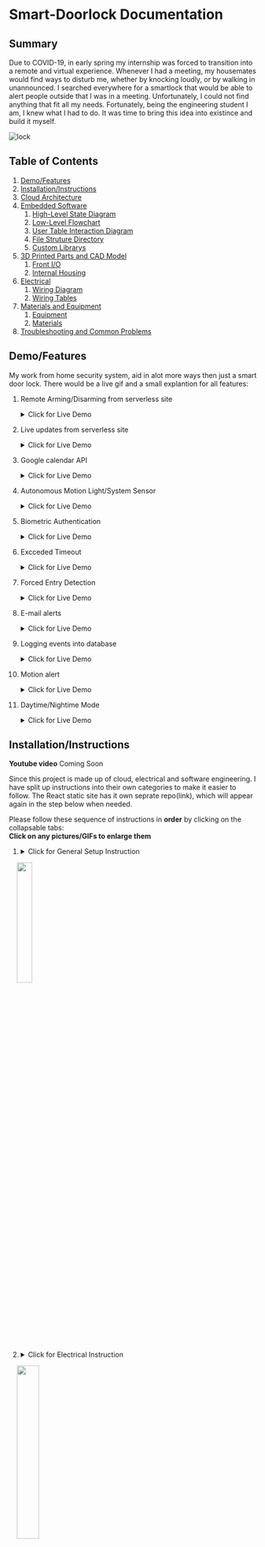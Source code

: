 # Smart-Doorlock Documentation

## Summary
Due to COVID-19, in early spring my internship was forced to transition into a remote and virtual experience. Whenever I had a meeting, my housemates would find ways to disturb me, whether by knocking loudly, or by walking in unannounced. I searched everywhere for a smartlock that would be able to alert people outside that I was in a meeting. Unfortunately, I could not find anything that fit all my needs. Fortunately, being the engineering student I am, I knew what I had to do. It was time to bring this idea into existince and build it myself. 

<!--- ! This is the scanning picture [Project_Image](https://github.com/KevyVo/Smart-Doorlock/blob/table/Images/finger.jpg) -->
![lock](media/Gif/calendar.gif)

## Table of Contents

1. [Demo/Features](https://github.com/KevyVo/Smart-Doorlock#demofeatures)
2. [Installation/Instructions](https://github.com/KevyVo/Smart-Doorlock#installationinstructions)
3. [Cloud Architecture](https://github.com/KevyVo/Smart-Doorlock#cloud-architecture)
4. [Embedded Software](https://github.com/KevyVo/Smart-Doorlock#embedded-software)
   1. [High-Level State Diagram](https://github.com/KevyVo/Smart-Doorlock#high-level-state-diagram)
   2. [Low-Level Flowchart](https://github.com/KevyVo/Smart-Doorlock#low-level-flowchart)
   3. [User Table Interaction Diagram](https://github.com/KevyVo/Smart-Doorlock#user-table-interaction-diagram)
   4. [File Struture Directory](https://github.com/KevyVo/Smart-Doorlock#file-struture-directory)
   5. [Custom Librarys](https://github.com/KevyVo/Smart-Doorlock#custom-librarys)
5. [3D Printed Parts and CAD Model](https://github.com/KevyVo/Smart-Doorlock#3d-printed-parts-and-cad-model)
   1. [Front I/O](https://github.com/KevyVo/Smart-Doorlock#3d-printed-parts-and-cad-model)
   2. [Internal Housing](https://github.com/KevyVo/Smart-Doorlock#internal-housing)
6. [Electrical](https://github.com/KevyVo/Smart-Doorlock#electrical-1)
   1. [Wiring Diagram](https://github.com/KevyVo/Smart-Doorlock#wiring-diagram)
   2. [Wiring Tables](https://github.com/KevyVo/Smart-Doorlock#wiring-tables)
7. [Materials and Equipment](https://github.com/KevyVo/Smart-Doorlock#materials-and-equipment)
   1. [Equipment](https://github.com/KevyVo/Smart-Doorlock#equipment)
   2. [Materials](https://github.com/KevyVo/Smart-Doorlock#materials)
8. [Troubleshooting and Common Problems](https://github.com/KevyVo/Smart-Doorlock#troubleshooting-and-common-problems)

## Demo/Features

My work from home security system, aid in alot more ways then just a smart door lock. There would be a live gif and a small explantion for all features:

1.  Remote Arming/Disarming from serverless site</br><details> 
     <summary>Click for Live Demo</summary>
     
     ### Override Trigger
     1. In the gif the main.py file is waiting for a trigger when the user want to diable the alarm system.
        - ![unlock](media/Gif/unlock_override.gif)
     2. In the gif the main.py file is waiting for a trigger when the user want to arm the alarm system.
        - ![lock](media/Gif/lock_overide.gif)
   </details>

2.  Live updates from serverless site</br><details> 
     <summary>Click for Live Demo</summary>
     
     ### Live update
     - Will update all information relating to the last or cuurent state of the door, either by moblie browser or web browser.
       - ![web](media/Gif/site.gif)
       - <img src="media/Gif/mobilesite.gif" width="38%" height="38%">
   </details>

3.  Google calendar API</br><details> 
     <summary>Click for Live Demo</summary>
     
     ### Google Calendar
     - This will read continously from your google work calendar and alert other outside your door not to distrub during these hours.
       - ![google](media/Gif/calender2.gif)
   </details>

4.  Autonomous Motion Light/System Sensor</br><details> 
     <summary>Click for Live Demo</summary>
     
     ### Light/System Sensor
     - The light and security system will turn on with motion and turn off after 5 mins of no activity. The sensor will work in the darkest condtions.
       - ![dark](media/Gif/dark2.gif)
   </details>

5.  Biometric Authentication</br><details> 
     <summary>Click for Live Demo</summary>
     
     ### Fingerprint Scanner
     - Authenticate authorize user to gain access to the room with their pre-regsiter fingerprint, the light will also blink a certain colour depending on the assessment. It will also save any fail fingerprint on local storage for identifying potential unauthorized events.
       - Correct Fingerprint (Blink Green)
       - ![correct](media/Gif/correct.gif)
       - Incorrect Fingerprint (Blink Red)
       - ![Incorrect](media/Gif/incorrect.gif)
   </details>

6.  Excceded Timeout</br><details> 
     <summary>Click for Live Demo</summary>
     
     ### Timeout
     - Will set a timeout of 5 mins after 3 continous authenication failures, every addtion failure will be (timeout= tries * 5 mins). This will reset after one correct authernication. It will also save any fail fingerprint on local storage for identifying potential unauthorized events.
       - ![timeout](media/Gif/timeout.gif)
   </details>

7.  Forced Entry Detection</br><details> 
     <summary>Click for Live Demo</summary>
     
     ### Forced Entry Detection
     - Will sound an alarm once the door is open with any proper autheication or break in. The alarm will only turn off once a authenticated fingerprint has reset the alarm.
       - ![fsd](media/Gif/fed.gif)
   </details>

8.  E-mail alerts</br><details> 
     <summary>Click for Live Demo</summary>
     
     ### Alerts
     - There are 3 events that will send e-mails on
      1. Force Entry Dectection Triggered
          + ![force](media/Images/Screenshots/Force.PNG)
      2. Correct fingerprint to deactivate the alarm
          + ![reset](media/Images/Screenshots/Reset.PNG)
      3. Fail fingerprint with the fail printed attached to e-mail (In real e-mail the fingerprint would not be blurred)
          + ![fail](media/Images/Screenshots/Failed.PNG)
   </details>

9.  Logging events into database</br><details> 
     <summary>Click for Live Demo</summary>
     
     ### Logging
     - Will recored all events of the state of the door in a database for security purposes.
       - ![database](https://github.com/KevyVo/Smart-Doorlock/blob/master/Images/Screenshots/database.PNG)
   </details>

10.  Motion alert</br><details> 
     <summary>Click for Live Demo</summary>
     
     ### Logging
     - Red and Green light will blink simultaneously if there is motion on the other side of the door.
       - ![motiond](media/Gif/omotion.gif)
   </details>

11.  Daytime/Nightime Mode</br><details> 
     <summary>Click for Live Demo</summary>
     
     ### Sound Change
     1.  8AM - 8PM the alarm buzzer will make sound when in use
     2.  8PM - 8AM the alarm buzzer will be disable for nightime use
         - ![dn](media/Images/Daynight.png)
   </details>

## Installation/Instructions

**Youtube video**
Coming Soon
<!--- [![IMAGE ALT TEXT HERE](http://img.youtube.com/vi/YOUTUBE_VIDEO_ID_HERE/0.jpg)](http://www.youtube.com/watch?v=YOUTUBE_VIDEO_ID_HERE) -->

Since this project is made up of cloud, electrical and software engineering. I have split up instructions into their own categories to make it easier to follow. 
The React static site has it own seprate repo(link), which will appear again in the step below when needed.

Please follow these sequence of instructions in **order** by clicking on the collapsable tabs:</br> **Click on any pictures/GIFs to enlarge them**

1.  <details>
     <summary>Click for General Setup Instruction</summary>
     
     ### General Setup
     1. Gather the materials and make sure you have aquired or have access to the required equipment, found [here](https://github.com/KevyVo/Smart-Doorlock#materials-and-equipment)
     2. Start the 3D print of the Front and Back IO, these prints will take about 1-2 days to 3D print, click here for [files](https://github.com/KevyVo/Smart-Doorlock/tree/master/Cad)
        + There should be 4 total seprate prints
        + These prints will take 1-2 days depending if you deviate from the recommended print settings
        + If you use prusasilcer like me, I highly recommend using these settings here
        + You can find the files here 
     3. Setup the Raspberry Pi
        + RECONMEND: I would use remote access methods like VNC Viewer or SSH, it makes it much easier to control the pi instead of direct connection
        1. Please follow this setup tutorial [here](https://www.tomshardware.com/reviews/raspberry-pi-headless-setup-how-to,6028.html), once completed move onto step b
        2. Please clone this repo to the pi <br/>```git clone https://github.com/KevyVo/Smart-Doorlock ```
        3. cd into the the requirements folder<br/> ```cd Smart-Doorlock/requirments/```
        4. Install the requirements<br/> ```pip install -r require2.txt -r require3.txt```
           + You can also do this inside a virtual environment(venv) if you want
     4. Move onto the Electrical Instructions
   </details>
        &nbsp;&nbsp;&nbsp; <img src="https://github.com/KevyVo/Smart-Doorlock/blob/master/Images/CAD/Back/Back_wide.png" width="25%" height="25%">

2.  <details>
     <summary>Click for Electrical Instruction</summary>

     ### Electrical

     For a larger image of the wiring diagram and wiring table, please click [here](https://github.com/KevyVo/Smart-Doorlock#electrical-1)

     1. I would recomend testing all of your components indivdially first to see if there are any defects/problems
        1. Go to the Test directory
        2. Select desired component base on the python file
        3. Follow the comment instrutions in the py file of what gpio pins to connect to
        + If the python file does not run in the ide, run it in the terminal using python3 command</br> ```python3 component_name.py```
        + By doing this you will understand how each component behaves and interacts with each other, and assures that it is free of defect
     2. cd into the ```cd Smart-Doorlock/Components/pyfingerprint/example_enroll```
        + I am still working on a feature to enroll your fingerprint using a button on the static- please stay posted! For now, use this method, unless you want to help the project add to it :)
     3. Run the file either in the terminal or ide
        + Congrats! Your fingerprint has been enrolled locally to the system
     4. When connecting the dupoint connectors, make sure you can disconnect the male to female cable apart. This will be useful for mounting installtion later.
        + <img src="media\Images\Connected_separted.jpg" width="75%" height="75%">
        + <img src="media\Images\Connected_label.jpg" width="75%" height="75%">
     5. Label all cables like this; it make the rewiring installtion easier later on
        + <img src="media\Images\label_close.jpg" width="75%" height="75%">
     6. Connect and solder all the electical connections using this diagram and connection tables found here
        + RECOMMENDED: I personally connect all the connections and components on a protyping breadboard before moving onto the solderable PCB
        + <img src="media\Images\BB.jpg" width="75%" height="75%">
        + Run the script ```non-cloud base script```
     7. Run the non cloud base script, to test how all the components will work all together
        + If you see any warnings that do not effect your program, just ignore them for now
     8. If everything was successful please move onto Cloud instructions 
   </details>

   &nbsp;&nbsp;&nbsp; <img src="https://github.com/KevyVo/Smart-Doorlock/blob/master/Electrical/Images/Lock_wiring_bb.png" width="30%" height="30%">

3.  <details>
     <summary>Click for Cloud/Software Instruction</summary>

     If you want to read more about how the cloud architecture works please click [here](https://github.com/KevyVo/Smart-Doorlock#cloud-architecture)

     If you want to read more about the flow of the software, please click [here](https://github.com/KevyVo/Smart-Doorlock#embedded-software)

     ### AWS Setup
      1. Sign up for a AWS account (if you already have a account you can skip this step)
         + Follow this [guide](https://docs.aws.amazon.com/polly/latest/dg/setting-up.html) for help if needed 
         + AWS is free if you stay below the free teir limit (we won`t even get close to hitting the limit in this project); AWS is also cheap for personal use if you go over the limit. 
      2. Setup a new IAM user- make sure to give programmatic access and console access and AdministratorAccess policy (you can add the appropriate policy if you know what you are doing)
         + <img src="media\Images\Screenshots\Create_user.png" width="75%" height="75%">
         + ![policy](media\Images\Screenshots\userpolicy.png)
      3. Retrieve the credential for later use
      4. Open up the terminal on the Pi and enter:</br>```aws configure```
      5. Enter that AWS account credentional; please refer to the screenshot for futher assitance and [link](https://docs.aws.amazon.com/polly/latest/dg/setup-aws-cli.html)
         + ![config](media\Images\Screenshots\config.png)
     ### AWS Iot Core (PubSub)
      1.  We need to sign into the aws console and go to AWS Iot core
      2.  Go to Manage->Things->Regsister a thing
          + ![things](media\Images\Screenshots\thingsboth2.png)
      3.  Click create a single thing and Give your thing name, scroll down and tap on the Next button and then you are immediately offered the one-click certificate generation option. An individual X.509 certificate per device is the recommended way of interacting with AWS IoT services from devices, offering the ability to burn the private key into the device upon enrolment that is then never transferred across the internet alongside requests, a security win. Download the certificate and private key for each device, and also a root CA. Make sure to hit that activate button so the certificate can be used. finish the process by clicking on the “Done” button.
          + ![cert](https://github.com/KevyVo/Smart-Doorlock/blob/master/Images/Screenshots/real-time-door.png)
          + ![cert](https://github.com/KevyVo/Smart-Doorlock/blob/master/Images/Screenshots/Create_things.png)
          + ![cert](media\Images\Screenshots\AWS-IoT-core-Certificates-download.png)
      4.  Next point is to create and attach a policy to the certificate, authorizing the authenticated device to perform IoT actions on IoT resources. for this tap on the “secure” tab from the AWS IoT menu which is on the left side, later go for the policies section. Now tap on the button named “Create” which is on the top right corner beside the iot-notifications Icon. give your policy name and fill the fields(Action, Resource ARN ) with a star “*” and check to Allow for Effect option then press the “create” button.
      5.  Now tap on the certificates section which is right above the policies section, You will see a certificate which you have created earlier, tap on the three dots and choose to attach the policy, a pop will come showing your existing policies, check on the recent policy that you have created and attach. That’s it you have successfully created a thing, generated a certificate and attached policy to it.
      6.  You can find the endpoint here
          + ![endpoint](media\Images\Screenshots\endpoint.png)
      7.  I recommend putting all the files/cerficates in the empty directory I premade called "Credtionals"
          + The endpoint can found here
      8.  Fill out the appropriate lines out with the correct pathing in the main.py</br>
            ```
            awshost = "xxxxxxxxxxxxxx-ats.iot.us-east-2.amazonaws.com" # Endpoint
            awsport = 8883 # Port no. 
            clientId = "xxxxxxxx" # Thing_Name
            thingName = "xxxxxxxxxx" # Thing_Name
            caPath = "/home/pi/xxxxxxxx/xxxxxxxx.pem" # Root_CA_Certificate_Name
            certPath = "/home/pi/xxxxxxxx/xxxxxxxx-certificate.pem.crt" # <Thing_Name>.cert.pem
            keyPath = "/home/pi/xxxxxxxx/xxxxxxxx-private.pem.key" # <Thing_Name>.private.key
            ```
      9.  We can test the if the pubsub is working using this script ```python only-pubsub.py```
      10. You should be able to see a Message sent on the ide or terminal when you scan your fingerprint or change the state of the door
          + ![message](media\Images\Screenshots\pi_term.png)
      11. You can see the data be pushed to AWS Iot core buy going to AWS Iot Core->Test
          1.  Subcribe to topic(it the thingname filled out above)
          2.  Everything can be default
          3.  Hit Subscribe to topic
          4.  You should see a message send like this on your browser
             + ![Test](media\Images\Screenshots\Test1.png)
     ### User Table interaction
     This diagram shows how the User table interacts with the main python script; to learn more about it click [here](https://github.com/KevyVo/Smart-Doorlock#user-table-interaction-diagram)</br>
      <img src="Images/Diagrams/Fingerprint/Fingerprint_lookup.png" width="75%" height="75%">
      - We are going to build this table in the following step
     ### AWS Dynamodb (Database)
      1. Navigate to AWS Dynamodb and make a new Table label: User
         + ![user](media\Images\Screenshots\Create_user.png)
         + This will be the user database, for now you either have to setup the user using the python script or manually using these fields, I am working on add user using the react site on a future feature.
      2. Fill out the parameter of the table like this
          +  ![para](media\Images\Screenshots\create_table_user.png)
          +  Make a diagram of how the user and the fingerprint and the main.py interact with each other
      3. Navgaite to AWS Iot Core->Act and Click on Create a rule
         + ![create](media\Images\Screenshots\Create Rule.png)
      4. Enter ```real-time-door``` for Name
         + ![real](media\Images\Screenshots\real-time-door.png)
      5. Under Rule query statement, choose the latest version from the Using SQL version list.</br>For Rule query statement, enter: ```SELECT * FROM `Smart_Lock` ```
         + ![ts](media\Images\Screenshots\fill_rule.png)
      6. Click add Action
         + ![add](media\Images\Screenshots\add_action.png)
      7. On Select an action, choose to Insert a message into a DynamoDB table and then choose Configure action.
          + ![db](media\Images\Screenshots\selectdb.png)
      8.  On Configure action, choose to create a new resource.
          + ![Role](media\Images\Screenshots\create_role.png)
      9.  On the Amazon DynamoDB page, choose Create table.
      10. When creating the DynamoDB table, enter ```Users``` for table name. In Partition key, enter ```date```. Select Add sort key, and then enter ```unix``` in the Sort key field. Choose String for date (partition Key) and choose Number for unix (sort key) and then check Use Default settings.Now choose to Create as marked in the below screenshot.
          +  I would reccommend follow what I put exactly unless you know what you are doing because my script will being look for these exact key names
          +  ![log](media\Images\Screenshots\create_logs.png)
      11. It takes a few seconds to create your DynamoDB table. Close the browser tab where the Amazon DynamoDB console is open. If you don’t close the tab, your DynamoDB table is not displayed in the Table name list on the Configure action page of the AWS IoT console.
      12. On Configure action, First of all, refresh the resources by clicking on the refresh sign between the Table name drop down and Create a new resource button. Then choose your new table from the Table name list.
          + ![menu](https://github.com/KevyVo/Smart-Doorlock/blob/master/Images/Screenshots/pull_down.PNG)
      13. In Create a new role, enter a unique name, and then choose to Create role.
          + ![role](media\Images\Screenshots\create_newrole.png)
      14. Choose Add action
      15. Choose Create rule.
      16. After the successful creation of the rule, you will see the following screenshot.
          + ![rule](media\Images\Screenshots\Rule_overview.png)
      17. To see if your AWS Iot Core has logged your events, you can go to AWS Dynamodb and click on the table you just created
      18. Click on items and you will see your last couple of messages that was sent from your pi
          + ![logs](media\Images\Screenshots\logs.png)

      ### E-mail alert
     **For right now this only work with G-mail account**
      1. Navigate to the file cred/e-mail.txt
      2. Fill out your credtional in the format of the placeholder  and save the text file (This will be the sender e-mail)
      3. Go to the main.py and replace the placeholder of the receving e-mail
      4. If this section was successful you shoud recieve e-mail only for 3 events
         1. Force Entry Dectection Triggered
             + ![force](media\Images\Screenshots\Force.PNG)
         2. Correct fingerprint to deactivate the alarm
             + ![reset](media\Images\Screenshots\Reset.PNG)
         3. Fail fingerprint with the fail printed attached to e-mail (In real e-mail the fingerprint would not be blurred)
             + ![fail](media\Images\Screenshots\Failed.PNG)
   </details>
      &nbsp;&nbsp;&nbsp; <img src="https://github.com/KevyVo/Smart-Doorlock/blob/master/Images/Diagrams/Cloud/Final/SmartLock_Cloud.PNG" width="30%" height="30%">
   

4.  <details>
     <summary>Click for Static Site Instruction</summary>
     
     ### Static Site
     Insert the website only side of the cloud digram here
     1. Since the static repo had to be a different repo, I have tranfer the instruction for portion onto the static repo, insert link here
     2. Please return here after completion of the static site repo
     3. Congrats! If everything works, the only thing we still need to do is mount it onto our door. Move onto the Mounting instrutions
   </details>
        &nbsp;&nbsp;&nbsp; <img src="media\Images\Screenshots\react_phone.png" width="20%" height="20%">

5.  <details>
     <summary>Click for Smart Lights Instruction</summary>
     
     ### Smart Light Control
     As of now, this device is only compatiable with Philips Hue Lights (mention in Material list)
     1. The lights and Hue bridge should be installed normally with the regular instrutions
        + <img src="media\Images\hue.jpg" width="35%" height="35%"> 
     2. You know need to find what is the Hue bridge IP address, there are a couple method on how to find this ip:
        1. Accessing your router using the browser
        2. A windows scanner called [Advanced IP Scanner](https://www.advanced-ip-scanner.com/)
        3. [Nmap](https://www.raspberrypi.org/documentation/remote-access/ip-address.md) scanning
         + ![router](media\Images\Screenshots\Router.PNG)
     3. Make sure that all the lights have recognizeble names on your smartphone app
     4. Call the Hue bridge API by typing this into your browser, URL:</br>```http://<IP>/debug/clip.html``` Use the IP we retrieve above
     5. We need to create user to use the api
        + On the page fill out the parameter like this:</b>
           ```
           URL: /api
           Message Body:
            {"devicetype":"TestApp#RaspberryPi"}
           ```
        + <img src="media\Images\Screenshots\username.PNG" width="50%" height="50%">      
      1. Press the Hue bridge button, then in the following 30 seconds hit the POST button to run the query
         + ![bridge](media\Images\philps_2.jpg)
      2. A username should now be generated; please record the username somewhere. We will need this information later.
      3. We will now call all the lights to idenify their names; this will ensure that both lights are connecting with the API
        + Fill in the parameter like this:</br>
          ```
          URL: /api/<username>/lights
          (Replace <username> by the one you got in the previous step (long random string))
          ```
      4. Press the GET button
         + On successful response you should see the names of each light 
         + <img src="media\Images\Screenshots\lights.PNG" width="50%" height="50%"> 
      5.  One last test is to turn off one of the lights
         + Fill ther parameter like this:</br>
           ```
           URL:/api/<username>/lights/2/state
           Message Body:
            {"on":false}
           ```
      6.  Press the PUT Button
          + On a successfull call you should see your light switch off
          + <img src="media\Images\Screenshots\turn_off.PNG" width="50%" height="50%"> 
      7.  Navigate to ```Smart-Doorlock/Classes/lock_lib.py```
      8.  Open the file in a IDE and replace the placeholder #IP Address with the IP of the Hue bridge 
      9.  Save and close the file
      10. Run the python file ```Smart-doorlock/Test/Smartlightmain.py``` in the terminal
      11. Try unlocking and Locking your door using your fingerprint.<br>The light should flash green on successful fingerprint authention and flash red on incorrect fingerprint
          + <img src="media\Images\Acess.jpg" width="70%" height="70%"> 
          + <img src="media\Images\Red_fail.jpg" width="70%" height="70%">
      12. If the lights work properly with the python file, move on to the Google Calendar Instructions
   </details>
        &nbsp;&nbsp;&nbsp; <img src="media\Images\Brands\PhilipsHuePanel.jpg" width="20%" height="20%">

6.  <details>
     <summary>Click for Google Calendar Instruction</summary>
     
     ### Meeting Detection
     1. Sign into your google account, using the same address as the E-mail alart
     2. Navigate to google calendar and make a differnt calendar called Work
     3. Make a Fake meeting from now until four hours from now. 
       + The title has to contain the word Meeting in it and assign to the work calendar
       + ![event](media\Images\Screenshots\Create_Meeting.png)
     4. Click on this [link](https://developers.google.com/calendar/quickstart/python), You only need to do step one of the google guide by clicking the blue button: Enable the Google Calendar API
       + It will create a new Cloud Platform project and automatically enable the Google Calendar API and make a credentionals.json for us to use
       + ![blue](media\Images\Screenshots\Google_api.png)
     5. Navigate to the directoty and run Smart-Doorlock/G-Cal/gen_pickle.py
       + A window should appear to sign in and give authentican to this python file, it also geneerate a token for future uses
     6. Now we can run the final script
     7. Open a terminal and Navigate then run the file Smart_Doorlock/Src/main.py
       + I found that it runs smoother in the terminal for long term use
       + ![term](media\Images\Screenshots\Cal_term.png)
     8. The IO diplay should also know display a active meeting when motion is detected
       +  <img src="media\Images\meeting.jpg" width="75%" height="75%">
     9.  Congrats! The entire system works now, move onto Mounting instrutions
   </details>
        &nbsp;&nbsp;&nbsp; <img src="media\Images\Brands\calendar.jpg" width="20%" height="20%">

7.  <details>
     <summary>Click for Assembly and Mounting Instruction</summary>
     
     ### Assembly
     1. Insert the all components to the front IO like this
      + <img src="media\Images\welcome.jpg" width="60%" height="60%">
      + <img src="media\Images\inside_glue.jpg" width="50%" height="50%">
     2. Use the hot glue gun to keep everything secure, be careful not to touch the 3d print. The heat will burn/damage the print.
      + <img src="media\Images\fan.jpg" width="50%" height="50%">
     3. Attach the PCB to the base plate of the door mount
      + <img src="media\Images\base_attach.jpg" width="50%" height="50%">
     4. Attach all the components to the back of the IO like this
      + <img src="media\Images\both.jpg" width="50%" height="50%">
     5. Drill 3 holes on the cover 
     6. Put the 3 x M3 bolts and nuts to secure cover to the base by using the hinge
      + <img src="media\Images\hardware.jpg" width="50%" height="50%">
      + <img src="media\Images\hinge.jpg" width="50%" height="50%">
   
     ### Mounting
     1. Pick a spot where you like the housing to be placed and drill a 1/4 inch hole 
        + <img src="media\Images\Hole.jpg" width="50%" height="50%">
     2. Mount the Front IO to the door using the 4x10mm serews
        + <img src="media\Images\open6.jpg" width="50%" height="50%">
     3.  Mount the reed switch to top of the door
     4. + <img src="media\Images\Reed.jpg" width="50%" height="50%">
     5.  Connect the reed pin to the pi
     6.  Mount the electromagent to the top of the door 
         + <img src="media\Images\eLock.jpg" width="50%" height="50%">
     7.  Connect the electromagent to the relay
        + WARNING: be careful using a electromagnet, these magnet can seriously hurt you due to the crushing magnetic attraction force
     8.  Attach the Front mounting base to the other side of door and use a level to ensure that it is straight
         <img src="media\Images\level.jpg" width="50%" height="50%">
     9.  Route the wires through the hole and push the cover onto base until flush with the door
         <img src="media\Images\flush.jpg" width="50%" height="50%">
     10. Reconnect the wires using the labels from earlier
          + <img src="media\Images\sheet.jpg" width="50%" height="50%">
          + I recommend taping a printed sheet of the GPIO to the door while wiring as a reference. This makes it so much easier.
          + <img src="media\Images\tape.jpg" width="50%" height="50%">
     11. Connect the Power to usb c on the pi(For now the power will be deliver from the wall, I am looking to making a long lasting battery solution.)
     12. Close the lid, the magnets will attach onto the metal serews holding onto the door
         <img src="media\Gif\back_loop.gif" width="50%" height="50%">
     13. Plug in the electromagent power
     14. VNC or SSH into the pi and run the file ```Smart-doorlock/main.py``` in the terminal
     15. Congrats! You have just join the advanced smart security system club. No more bursting into your room!
   </details>
        &nbsp;&nbsp;&nbsp; <img src="Images\Brands\Wrench.png" width="20%" height="20%">

## Cloud Architecture

![Cloud_Map](https://github.com/KevyVo/Smart-Doorlock/blob/master/Images/Diagrams/Cloud/Final/SmartLock_Cloud.PNG)

The majority of the web services I used is Amazon Web Services(AWS). Here are the reasons I why I used AWS. Firstly, I was the most comfortable using AWS because of my experience working at Amazon with AWS. Secondly, it has the service AWS IOT Core which the other companies do not offer a PubSub system. You can also used AWS SNS too instead of using the STMP server. I did this because using a STMP server would be free instead of paying for each message send by AWS SNS. The fingerprint files are stored on the local drive of the raspberry for security, instead of being uploaded to S3. My current stack of AWS is free, as I was below the 5GB free teir limit. The only thing I had to pay for was my one time website domain, heimdallr.ca.

## Embedded Software 

### High-Level State Diagram

The diagram represent will how the main.py states change depending on the inputs and sensor data.
You can download/enlarge the image by clicking on it.

![High_Level](https://github.com/KevyVo/Smart-Doorlock/blob/master/Images/Diagrams/State_Diagram/State_Diagram.png)

### Low-Level Flowchart

The flowchart explain every logic decisions in a very low-level.
You can download/enlarge the image by clicking on it.

![Flow](https://github.com/KevyVo/Smart-Doorlock/blob/master/Images/Diagrams/FlowChart/Flowchart.png)

### User Table Interaction Diagram
![Table](media\Images\Diagrams\Fingerprint\Fingerprint_lookup.png)
<details>
  <summary>Click for explanation</summary>
  
### Explaintion
1. User scan fingerprint on scanner
2. The fingerprint image get converted into a characteristic text buffer file. The file contain the unqie features of every different fingerprint then stores it into this buffer file.
3. The characteristic file now compares itself to the other key characteristic in the local database. Every different fingerprint file has a index slot that corresponds to it characteristic file.
4. If the buffer file matach over 60% similarity to local characteristic file it will go to the AWS Dyanmodb User Table and lookup the corresponding index number. If not match was found, a value of -1 will be return.
5. AWS Dyanmodb Table will now return all the infomation corresponding to the index number back to the main.py to authenicate the user.

</details>

### File Struture Directory
```
Smart-Doorlock
├───cal
│   └───__pycache__
├───Components
│   ├───Cred
│   │   ├───Lock_smart
│   │   └───Override
│   ├───phue
│   ├───pyfingerprint
│   │   ├───doc
│   │   └───src
│   │       ├───debian
│   │       │   └───source
│   │       └───files
│   │           ├───examples
│   │           └───pyfingerprint
│   └───raspberrypi-lcd
├───e-mail
│   └───__pycache__
├───Electrical
│   └───Images
├───Images
│   └───Diagrams
│       ├───Cloud
│       │   ├───Final
│       │   └───Icons
│       ├───FlowChart
│       └───State_Diagram
├───Src
├───table
│   └───.vscode
└───Test
    └───__pycache__
```

### Custom Libraries

I have created these 7 custom libraries to interact with the main.py file as the main driving file.

1. lcd_lib.py
   - Responsibilty: 
     - Provides a class intake a string and convert it to bits to display the string on the LCD
2. lock_lib.py
   - Dependency: 
     - lcd_lib
     - awsIOT_lib
   - Responsibilty: 
     - Handles all of the locking and re-locking logic
     - Handles all the buzzer sounds and lights sequence
     - Send state messages to AWS IOT Core
3. db_lib.py
   - Responsibilty:
     - Checks if the table exist, if no table then create a new table
     - Retrieve information from tables
     - append items
4. awsIOT_lib.py
     - Responsibilty:
       - Connects to the AWS Iot Core
       - Publish MQTT messages
5. awsIOT_sub.py
     - Responsibilty:
       - Connects to the AWS Iot Core
       - Constantly listen to the command sent from React site
6. GCAL_lib.py
      - Responsibilty: 
        - Connects to the Google calendar api
        - Constantly listen to work calendar for event and event changes 
7. mail_lib.py
      - Responsibilty:
        - Connects to SMTP server
        - Send e-mails from lock e-mail to user email

## 3D Printed Parts and CAD Model

### Print Settings

For Prusasilcer my [3mf](https://github.com/KevyVo/Smart-Doorlock/blob/master/Cad/Front_IO/Mk3s/Front_IO.3mf) file has all of the print settings, just set the machine to other models if you are not using a Prusa i3 MK3s</br>

<img src="https://github.com/KevyVo/Smart-Doorlock/blob/master/Images/CAD/Back/Print_back.PNG">

<details>
  <summary>Click for Cura silcer</summary>

  ### Cura
   - Cura Normal profile
   - Nozzle 0.4mm (haven`t tested other nozzles)
   - Infill density: 20%
   - Skirt: 3 layers
   - Support from build plate only
</details>

<details>
  <summary>Click for other silcers</summary>

  ### Other
   - Support from build plate only
   - Nozzle 0.4mm (haven`t tested other nozzles)
   - Infill density: 20%
   - Skirt: 3 layers
   - First layer speed 20mm/s
   - Perimeters: 45mm/s
   - Infill speed: 80mm/s
</details>


### Front I/O

Click [here](https://github.com/KevyVo/Smart-Doorlock/tree/master/Cad/Front_IO) for CAD files</br>

Click [here](https://github.com/KevyVo/Smart-Doorlock/blob/master/Cad/Front_IO/Mk3s/Front_IO.3mf) for 3mf/gcode for Prusa i3 MK3

**Front**
![Frontio](https://github.com/KevyVo/Smart-Doorlock/blob/master/Images/CAD/Front/Front_wide.png)

<details>
  <summary>Click for more Photos</summary>
  
**Rear** 
![reario](https://github.com/KevyVo/Smart-Doorlock/blob/master/Images/CAD/Front/Front_wideback.png)

**Waiting for Scan**
![scan](https://github.com/KevyVo/Smart-Doorlock/blob/master/Images/finger.jpg)

**Inside**
![inside](https://github.com/KevyVo/Smart-Doorlock/blob/master/Images/open2.jpg)

**Custom PCB**
![PCB](https://github.com/KevyVo/Smart-Doorlock/blob/master/Images/open6.jpg)

**Print**
![print](https://github.com/KevyVo/Smart-Doorlock/blob/master/Images/CAD/Front/Print_front.PNG)

</details>

---

### Internal Housing

Click [here](https://github.com/KevyVo/Smart-Doorlock/tree/master/Cad/Back) for CAD files</br>

Click [here](https://github.com/KevyVo/Smart-Doorlock/blob/master/Cad/Back/Mk3s/Back.3mf) for 3mf/gcode for Prusa i3 MK3

**Front**

![Back](https://github.com/KevyVo/Smart-Doorlock/blob/master/Images/CAD/Back/Back_wide.png)

<details><summary>Click for more Photos</summary>
<p>

**CAD Inside**
![interalrear](https://github.com/KevyVo/Smart-Doorlock/blob/master/Images/CAD/Back/Door_mountwide.png)

**CAD Rear**
![rearmount](https://github.com/KevyVo/Smart-Doorlock/blob/master/Images/CAD/Back/Mountback_wide.png)

**Inside**
![open](https://github.com/KevyVo/Smart-Doorlock/blob/master/Images/openC.jpg)

**Cover**
![cover](https://github.com/KevyVo/Smart-Doorlock/blob/master/Images/cover.jpg)

**Print**
![Back](https://github.com/KevyVo/Smart-Doorlock/blob/master/Images/CAD/Back/Print_back.PNG)

</p>
</details>

## Electrical

### Wiring Diagram

If the image is to small you can click and download the image.
There are also corresposing wiring tables below if the diagram need more clearifcation.
![Flow](https://github.com/KevyVo/Smart-Doorlock/blob/master/Electrical/Images/Lock_wiring_bb.png)

<details>
  <summary>Click for more Photos</summary>
  
![W1](https://github.com/KevyVo/Smart-Doorlock/blob/master/Images/openC.jpg)

</details>

### Wiring Tables
<details>
  <summary>Click for Stand Alone Components Table</summary>

  BB GND = Breadboard Ground</br>
  BB POS = Breadboard Positive</br>
  PIR = Passive Infor read Sensor
  
| **From** | **To** | **Wire Colour** | **Component** |
|:----:|:----:|:----:|:----:|
|#1(3v3)|Fan Pos|Red|Cooling Fan|
|#9(GND)|Fan Neg|Black|Cooling Fan|
|#29(GPIO 5)|Reed Pos|White|Reed Switch|
|#25(GND)|Reed Neg|Black|Reed Switch|
|#4(5V)|PIR Pos|Red|PIR|
|#7(GPIO 4)|Data|Yellow|PIR|
|#14(GND)|PIR Neg|Black|PIR|
|BB GND|LED GND|Black|LCD|
|BB POS|LED Power|Red|LCD|
|#12(GPIO 8)|DB7|Orange|LCD|
|#16(GPIO 23)|DB6|Grey|LCD|
|#18(GPIO 24)|DB5|Brown|LCD|
|#22(GPIO 25)|DB4|Cyan|LCD|
|#10(GPIO 15)|E|White|LCD|
|BB GND|R/W|Black|LCD|
|#28(ID_SC)|RS|Light Brown|LCD|
|BB GND|V0|Black|LCD|
|BB Pos|VDD|Red|LCD|
|BB GND|LCD1|Black|LCD|
|#40(GPIO 21)|Buzzer Pos|Red|Buzzer 1|
|#39(GND)|Buzzer Neg|Black|Buzzer 1|
|#38(GPIO 20)|Buzzer Pos|Red|Buzzer 2|
|#34(GND)|Buzzer Neg|Black|Buzzer 2|
</details>

<details>
  <summary>Click for Resistor Componets Table</summary>

  BB GND = Breadboard Ground</br>
  R = 10K ohms Resistor 
  
| **From** | **To** | **Wire Colour** | **Component** |
|:----:|:----:|:----:|:----:|
|#36(GPIO 16)|Cathode with R|Green|Green LED 1|
|BB GND|Anode|Black|Green LED 1|
|#37(GPIO26)|Cathode with R|Green|Green LED 2|
|BB GND|Anode|Black|Green LED 2|
|#31(GPIO 6)|Cathode with R|Cyan|Pushbutton 1|
|BB(GND)|Anode|Black|Pushbutton 1|
|#33(GPIO 13)|Cathode with R|Yellow|Pushbutton 2|
|BB GND|Anode|Black|Pushbutton 2|
|#35(GPIO 19)|Cathode with R|Pink|Red LED 1|
|BB GND|Anode|Black|Red LED 1|
|#13(GPIO 27)|Cathode with R|Pink|Red Led 2|
|BB GND|Anode|Black|Red LED 2|
</details>

<details>
  <summary>Click for Muti-Components Table</summary>

  There will be a table for each component in this section.

  BB GND = Breadboard Ground</br>
  BB Pos = Breadboard Postive
  
  ### Relay and Electromagent
| **From** | **To** | **Wire Colour** | **Component** |
|:----:|:----:|:----:|:----:|
|#11(GPIO 17)|Relay Data|Blue|Pi-Relay|
|BB Pos|Relay Pos|Red|Pi-Relay|
|BB GND|Relay Neg|Black|Pi-Relay|
|Electromagenet Pos|Middle Relay Slot|Red|Relay-Electromagent|
|Electromagenet Neg|Normally Closed(NC)|Black|Relay=Electromagenet|
---
  ### CP2102 and FPM10A (Serial to Fingerprint Scanner)
| **From** | **To** | **Wire Colour** | **Component** |
|:----:|:----:|:----:|:----:|
|3v3|Positive|Red|CP2102-FPM10A|
|Rx|Rx|Green|CP2102-FPM10A|
|Tx|Tx|Blue|CP2102-FPM10A|
|GND|GND|Black|CP2102-FPM10A|
</details>



## Materials and Equipment

### Equipment

If you do not own a 3D printer, there are many other ways you can gain access to one. 

Here are some possible options:
1. A University or School, most places of education now provide 3D printer for use
2. A community center
3. A friend or a famliy member
4. A maker space
5. A online/local printing service

<details>
  <summary>Click for Equipment list</summary>

  If you like to buy some of these items please consider helping support me by buying them through my affiliate links, they would be the same low price either way you purchase them.

+ [3D Printer](https://shop.prusa3d.com/en/3d-printers/180-original-prusa-i3-mk3s-kit.html) (This is the one I have, not a affiliate link)
+ [Wire Strippers](https://amzn.to/3cOpjAx)
+ [Hot Glue Gun](https://amzn.to/38X5VjR)
+ [Soldering Iron/ Soldering Station](https://amzn.to/3vGZ0Vy)
+ [Needle nose pliers](https://amzn.to/30ZeN3T)
+ [Wire cable cutter](https://amzn.to/3eXYLQ3)
+ M3 hex wrench (Usually comes with machine screws)
+ [Metal Pick](https://amzn.to/3cR56tL) (optional, used for support removal) 
+ [Serewdriver](https://amzn.to/311wsrC)
+ [Power drill](https://amzn.to/38X4iTh)
  + Philips head attachment (from screwdriver)
  + [1/8 inch drill bit](https://amzn.to/3vLtjuu)
  + [1/2 inch hole saw attachment](https://amzn.to/3f19h98)

</details>

---

### Materials

I do recommend in just using old parts from pervious projects or leftover from bulk orders. You can try to also find some from a friend or school as well.

If you like to buy some of these items please consider helping support me by buying them through my affiliate links, they would be the same low price either way you purchase them.

<details>
  <summary>Click for Materials list</summary>

1. [Raspberry Pi 4 or 3B+](https://amzn.to/38TmEo7), any GBs is fine (I recommend pi 4)
2. [CP2104](https://amzn.to/3eXKZwI) USB to UART 
3. A Pack of [Dupoint connectors](https://amzn.to/3cKZMZ0) 
4. A set of [22 gauge wires](https://amzn.to/38ZHdiB) 
5. [3D printing Filament](https://amzn.to/3tCKHzE) (I used PLA)
6. [Red LEDS](https://amzn.to/2ONz9uo) x 2 pieces
7. [Green LEDS](https://amzn.to/2ONz9uo) x 2 pieces 
8. 40mm x 40mm [Fan](https://amzn.to/3cRCXmq) 
9. 1 [Heatsink](https://amzn.to/390brC7)
10. 5V 3A [power supply](https://amzn.to/3eXT1WA) for raspberry pi 4
11. [Electromagnet](https://amzn.to/3tB2BTg)
12. [Reed switch](https://amzn.to/2OSEgcX)
13. [Pushbutton](https://www.adafruit.com/product/1010)
14. [USB type C](https://amzn.to/30WdBhK) for raspberry pi power 
15. [Fingerprint scanner](https://www.aliexpress.com/item/33040809031.html?src=google&albch=shopping&acnt=708-803-3821&isdl=y&slnk=&plac=&mtctp=&albbt=Google_7_shopping&aff_platform=google&aff_short_key=UneMJZVf&&albagn=888888&isSmbAutoCall=false&needSmbHouyi=false&albcp=7989987352&albag=90862527748&trgt=743612850874&crea=en33040809031&netw=u&device=c&albpg=743612850874&albpd=en33040809031&gclid=Cj0KCQjwl9GCBhDvARIsAFunhskQvzgE-7x6wdC-5fyLMXuyLtPinmJf92H3m2lHttFl5_B7MwnPiocaArYoEALw_wcB&gclsrc=aw.ds) (FPM10A)
16. [Solderable prototyping PCB](https://amzn.to/2OSPazp)
17. [1602 LCD](https://amzn.to/2P4pzDj)
18. [PIR sensor](https://amzn.to/31cOPKB)
19. [Passive Buzzers](https://amzn.to/3c3QCI8)
20. [Relay](https://amzn.to/38YKgri)
21. A set of 10K [resistors](https://amzn.to/3cTqP4e)
22. Small [hinge](https://amzn.to/3eUgYy1)
23. 8mmx3mm [magnets](https://amzn.to/3918Nfk) x 2 pieces
24. [Philip Smart Lights](https://amzn.to/3eXXYi3)
25. All the screws sizes and quantity 
    - [M3](https://amzn.to/2Qi4969) x 8mm Socket head x 8 pieces 
    - [7mm washers](https://amzn.to/3cIhA6U) x 4 pieces 
    - [#8](https://amzn.to/2PaIg8g) x 5/8 inches wood screws x 8 pieces 
    - Hinge screws comes with the hinge set 

</details>

## Troubleshooting and Common Problems
 
 blah blah blah
 ur fuked

